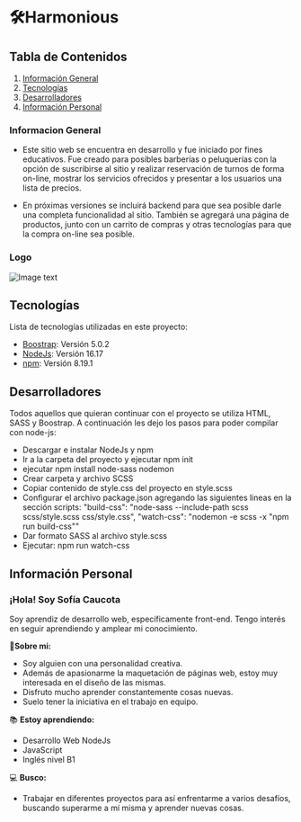 # :hammer_and_wrench:Harmonious
## Tabla de Contenidos
1. [Información General](#informacion-general)
2. [Tecnologías](#tecnologías)
3. [Desarrolladores](#desarrolladores)
4. [Información Personal](#información-personal)

### Informacion General
* Este sitio web se encuentra en desarrollo y fue iniciado por fines educativos.
Fue creado para posibles barberías o peluquerías con la opción de suscribirse al sitio y realizar reservación de turnos de forma on-line, mostrar los servicios ofrecidos
y presentar a los usuarios una lista de precios.

* En próximas versiones se incluirá backend para que sea posible darle una completa funcionalidad al sitio. También se agregará una página de productos, junto con un carrito de compras y otras tecnologías para que la compra on-line sea posible.

### Logo
![Image text](https://harmonious.000webhostapp.com/img/logo.png)

## Tecnologías
Lista de tecnologías utilizadas en este proyecto:
* [Boostrap](https://getbootstrap.com/docs/5.0/getting-started/introduction/): Versión 5.0.2 
* [NodeJs](https://nodejs.org/en/download/): Versión 16.17
* [npm](https://www.npmjs.com/package/npm): Versión 8.19.1

## Desarrolladores
Todos aquellos que quieran continuar con el proyecto se utiliza HTML, SASS y Boostrap.
A continuación les dejo los pasos para poder compilar con node-js:
* Descargar e instalar NodeJs y npm
* Ir a la carpeta del proyecto y ejecutar
npm init
* ejecutar npm install node-sass nodemon
* Crear carpeta y archivo SCSS
* Copiar contenido de style.css del proyecto en style.scss
* Configurar el archivo package.json agregando las siguientes lineas en la sección scripts:
    "build-css": "node-sass --include-path scss scss/style.scss css/style.css",
    "watch-css": "nodemon -e scss -x \"npm run build-css\""
* Dar formato SASS al archivo style.scss
* Ejecutar: npm run watch-css

## Información Personal
### ¡Hola! Soy Sofía Caucota

Soy aprendiz de desarrollo web, específicamente front-end. Tengo interés en seguir aprendiendo y amplear mi conocimiento.

:star2:**Sobre mi:**
   - Soy alguien con una personalidad creativa.
   - Además de apasionarme la maquetación de páginas web, estoy muy interesada en el diseño de las mismas.
   - Disfruto mucho aprender constantemente cosas nuevas.
   - Suelo tener la iniciativa en el trabajo en equipo.
   
:books: **Estoy aprendiendo:**
   - Desarrollo Web NodeJs
   - JavaScript
   - Inglés nivel B1
   
:computer: **Busco:**
   - Trabajar en diferentes proyectos para así enfrentarme a varios desafíos, buscando superarme a mí misma y aprender nuevas cosas.
